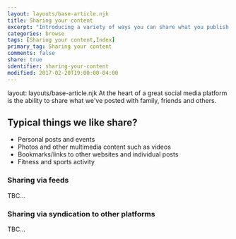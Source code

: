 ```yaml
---
layout: layouts/base-article.njk
title: Sharing your content
excerpt: "Introducing a variety of ways you can share what you publish with others."
categories: browse
tags: [Sharing your content,Index]
primary_tag: Sharing your content
comments: false
share: true
identifier: sharing-your-content
modified: 2017-02-20T19:00:00-04:00
---
```

layout: layouts/base-article.njk
At the heart of a great social media platform is the ability to share what we've posted with family, friends and others.

## Typical things we like share?
- Personal posts and events
- Photos and other multimedia content such as videos
- Bookmarks/links to other websites and individual posts
- Fitness and sports activity

### Sharing via feeds
TBC...

### Sharing via syndication to other platforms
TBC...
